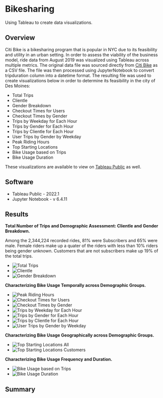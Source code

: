 # Bikesharing
Using Tableau to create data visualizations. 

## Overview 
Citi Bike is a bikesharing program that is popular in NYC due to its feasibility and utility in an urban setting. In order to assess the viability of the business model, ride data from August 2019 was visualized using Tableau across multiple metrics. The original data file was sourced directly from [Citi Bike](https://ride.citibikenyc.com/system-data) as a CSV file. The file was then processed using JupyterNotebook to convert tripduration column into a datetime format. The resulting file was used to create visualizations below in order to determine its feasibility in the city of Des Moines: 

- Total Trips 
- Clientle 
- Gender Breakdown
- Checkout Times for Users
- Checkout Times by Gender
- Trips by Weekday for Each Hour 
- Trips by Gender for Each Hour
- Trips by Clientle for Each Hour
- User Trips by Gender by Weekday
- Peak Riding Hours
- Top Starting Locations
- Bike Usage based on Trips 
- Bike Usage Duration

These visualizations are available to view on [Tableau Public](https://public.tableau.com/views/CitiBike_Aug2019_NYC_FullStory/NYCCitiBikeAug2019?:language=en-US&:display_count=n&:origin=viz_share_link) as well. 

## Software
- Tableau Public - 2022.1
- Jupyter Notebook - v 6.4.11

## Results
**Total Number of Trips and Demographic Assessment: Clientle and Gender Breakdown.**

Among the 2,344,224 recorded rides, 81% were Subscribers and 65% were male. Female riders make up a quater of the riders with less than 10% riders being gender unknown. Customers that are not subscribers make up 19% of the total trips. 

  - ![Total Trips](https://github.com/Fabalin/bikesharing/blob/main/total_trips.PNG)
  - ![Clientle](https://github.com/Fabalin/bikesharing/blob/main/Clientele.PNG)
  - ![Gender Breakdown](https://github.com/Fabalin/bikesharing/blob/main/Gender.PNG)

**Characterizing Bike Usage Temporally across Demographic Groups.**

  - ![Peak Riding Hours](https://github.com/Fabalin/bikesharing/blob/main/peakcommute.PNG)
  - ![Checkout Times for Users](https://github.com/Fabalin/bikesharing/blob/main/Tripsbyclientele.PNG)
  - ![Checkout Times by Gender](https://github.com/Fabalin/bikesharing/blob/main/tripsbygender.PNG)
  - ![Trips by Weekday for Each Hour](https://github.com/Fabalin/bikesharing/blob/main/tripsbyweek.PNG) 
  - ![Trips by Gender for Each Hour](https://github.com/Fabalin/bikesharing/blob/main/tripsweekgender.PNG)
  - ![Trips by Clientle for Each Hour](https://github.com/Fabalin/bikesharing/blob/main/tripsandclientle.PNG)
  - ![User Trips by Gender by Weekday](https://github.com/Fabalin/bikesharing/blob/main/weeklytripsgenderclientele.PNG)

**Characterizing Bike Usage Geographically across Demographic Groups.**

  - ![Top Starting Locations All](https://github.com/Fabalin/bikesharing/blob/main/commutetowork.PNG)
  - ![Top Starting Locations Customers](https://github.com/Fabalin/bikesharing/blob/main/sceneic.PNG)

**Characterizing Bike Usage Frequency and Duration.**

  - ![Bike Usage based on Trips](https://github.com/Fabalin/bikesharing/blob/main/majorityusage.PNG)
  - ![Bike Usage Duration](https://github.com/Fabalin/bikesharing/blob/main/tripduration.PNG)

## Summary 
